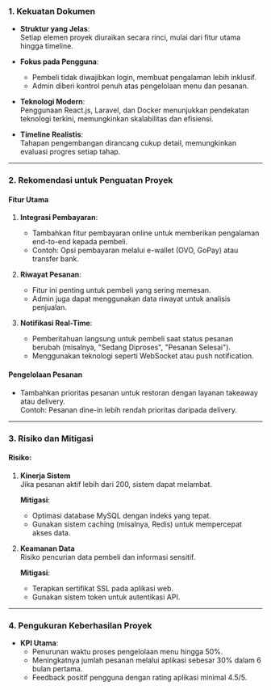 ### **1. Kekuatan Dokumen**
- **Struktur yang Jelas**:  
  Setiap elemen proyek diuraikan secara rinci, mulai dari fitur utama hingga timeline.
  
- **Fokus pada Pengguna**:  
  - Pembeli tidak diwajibkan login, membuat pengalaman lebih inklusif.  
  - Admin diberi kontrol penuh atas pengelolaan menu dan pesanan.

- **Teknologi Modern**:  
  Penggunaan React.js, Laravel, dan Docker menunjukkan pendekatan teknologi terkini, memungkinkan skalabilitas dan efisiensi.

- **Timeline Realistis**:  
  Tahapan pengembangan dirancang cukup detail, memungkinkan evaluasi progres setiap tahap.

---

### **2. Rekomendasi untuk Penguatan Proyek**

#### **Fitur Utama**
1. **Integrasi Pembayaran**:  
   - Tambahkan fitur pembayaran online untuk memberikan pengalaman end-to-end kepada pembeli.  
   - Contoh: Opsi pembayaran melalui e-wallet (OVO, GoPay) atau transfer bank.

2. **Riwayat Pesanan**:  
   - Fitur ini penting untuk pembeli yang sering memesan.  
   - Admin juga dapat menggunakan data riwayat untuk analisis penjualan.

3. **Notifikasi Real-Time**:  
   - Pemberitahuan langsung untuk pembeli saat status pesanan berubah (misalnya, "Sedang Diproses", "Pesanan Selesai").  
   - Menggunakan teknologi seperti WebSocket atau push notification.

#### **Pengelolaan Pesanan**
- Tambahkan prioritas pesanan untuk restoran dengan layanan takeaway atau delivery.  
  Contoh: Pesanan dine-in lebih rendah prioritas daripada delivery.

---

### **3. Risiko dan Mitigasi**

#### **Risiko:**
1. **Kinerja Sistem**  
   Jika pesanan aktif lebih dari 200, sistem dapat melambat.  

   **Mitigasi**:  
   - Optimasi database MySQL dengan indeks yang tepat.  
   - Gunakan sistem caching (misalnya, Redis) untuk mempercepat akses data.  

2. **Keamanan Data**  
   Risiko pencurian data pembeli dan informasi sensitif.  

   **Mitigasi**:  
   - Terapkan sertifikat SSL pada aplikasi web.  
   - Gunakan sistem token untuk autentikasi API.  

---

### **4. Pengukuran Keberhasilan Proyek**
- **KPI Utama**:  
  - Penurunan waktu proses pengelolaan menu hingga 50%.  
  - Meningkatnya jumlah pesanan melalui aplikasi sebesar 30% dalam 6 bulan pertama.  
  - Feedback positif pengguna dengan rating aplikasi minimal 4.5/5.